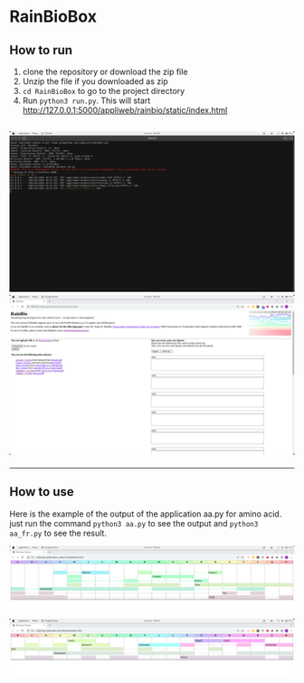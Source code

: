 # RainBioBox

## How to run

1. clone the repository or download the zip file
2. Unzip the file if you downloaded as zip
3. `cd RainBioBox` to go to the project directory
4. Run `python3 run.py`. This will start <http://127.0.0.1:5000/appliweb/rainbio/static/index.html>

![command](/images/command.png)
![rainbio_server](/images/rain_bio_server.png)
----------------------------------------------
----------------------------------------------

## How to use
Here is the example of the output of the application
aa.py for amino acid.
just run the command `python3 aa.py` to see the output and `python3 aa_fr.py` to see the result.

![aa.py](/images/aa.png)

![aa_fr.py](/images/aa_fr.png)

